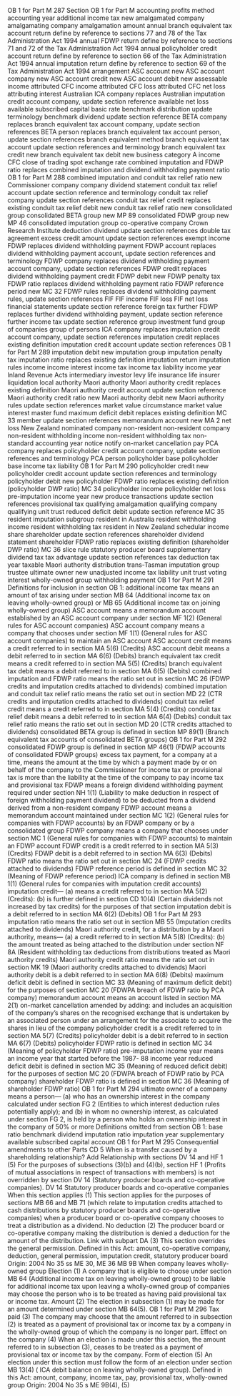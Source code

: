 OB 1 for Part M 287 Section OB 1 for Part M accounting profits method accounting year additional income tax new amalgamated company amalgamating company amalgamation amount annual branch equivalent tax account return define by reference to sections 77 and 78 of the Tax Administration Act 1994 annual FDWP return define by reference to sections 71 and 72 of the Tax Administration Act 1994 annual policyholder credit account return define by reference to section 66 of the Tax Administration Act 1994 annual imputation return define by reference to section 69 of the Tax Administration Act 1994 arrangement ASC account new ASC account company new ASC account credit new ASC account debit new assessable income attributed CFC income attributed CFC loss attributed CFC net loss attributing interest Australian ICA company replaces Australian imputation credit account company, update section reference available net loss available subscribed capital basic rate benchmark distribution update terminology benchmark dividend update section reference BETA company replaces branch equivalent tax account company, update section references BETA person replaces branch equivalent tax account person, update section references branch equivalent method branch equivalent tax account update section references and terminology branch equivalent tax credit new branch equivalent tax debit new business category A income CFC close of trading spot exchange rate combined imputation and FDWP ratio replaces combined imputation and dividend withholding payment ratio OB 1 for Part M 288 combined imputation and conduit tax relief ratio new Commissioner company company dividend statement conduit tax relief account update section reference and terminology conduit tax relief company update section references conduit tax relief credit replaces existing conduit tax relief debit new conduit tax relief ratio new consolidated group consolidated BETA group new MP 89 consolidated FDWP group new MP 46 consolidated imputation group co-operative company Crown Research Institute deduction dividend update section references double tax agreement excess credit amount update section references exempt income FDWP replaces dividend withholding payment FDWP account replaces dividend withholding payment account, update section references and terminology FDWP company replaces dividend withholding payment account company, update section references FDWP credit replaces dividend withholding payment credit FDWP debit new FDWP penalty tax FDWP ratio replaces dividend withholding payment ratio FDWP reference period new MC 32 FDWP rules replaces dividend withholding payment rules, update section references FIF FIF income FIF loss FIF net loss financial statements update section reference foreign tax further FDWP replaces further dividend withholding payment, update section reference further income tax update section reference group investment fund group of companies group of persons ICA company replaces imputation credit account company, update section references imputation credit replaces existing definition imputation credit account update section references OB 1 for Part M 289 imputation debit new imputation group imputation penalty tax imputation ratio replaces existing definition imputation return imputation rules income income interest income tax income tax liability income year Inland Revenue Acts intermediary investor levy life insurance life insurer liquidation local authority Maori authority Maori authority credit replaces existing definition Maori authority credit account update section reference Maori authority credit ratio new Maori authority debit new Maori authority rules update section references market value circumstance market value interest master fund maximum deficit debit replaces existing definition MC 33 member update section references memorandum account new MA 2 net loss New Zealand nominated company non-resident non-resident company non-resident withholding income non-resident withholding tax non-standard accounting year notice notify on-market cancellation pay PCA company replaces policyholder credit account company, update section references and terminology PCA person policyholder base policyholder base income tax liability OB 1 for Part M 290 policyholder credit new policyholder credit account update section references and terminology policyholder debit new policyholder FDWP ratio replaces existing definition (policyholder DWP ratio) MC 34 policyholder income policyholder net loss pre-imputation income year new produce transactions update section references provisional tax qualifying amalgamation qualifying company qualifying unit trust reduced deficit debit update section reference MC 35 resident imputation subgroup resident in Australia resident withholding income resident withholding tax resident in New Zealand schedular income share shareholder update section references shareholder dividend statement shareholder FDWP ratio replaces existing definition (shareholder DWP ratio) MC 36 slice rule statutory producer board supplementary dividend tax tax advantage update section references tax deduction tax year taxable Maori authority distribution trans-Tasman imputation group trustee ultimate owner new unadjusted income tax liability unit trust voting interest wholly-owned group withholding payment OB 1 for Part M 291 Definitions for inclusion in section OB 1: additional income tax means an amount of tax arising under section MB 64 (Additional income tax on leaving wholly-owned group) or MB 65 (Additional income tax on joining wholly-owned group) ASC account means a memorandum account established by an ASC account company under section MF 1(2) (General rules for ASC account companies) ASC account company means a company that chooses under section MF 1(1) (General rules for ASC account companies) to maintain an ASC account ASC account credit means a credit referred to in section MA 5(6) (Credits) ASC account debit means a debit referred to in section MA 6(6) (Debits) branch equivalent tax credit means a credit referred to in section MA 5(5) (Credits) branch equivalent tax debit means a debit referred to in section MA 6(5) (Debits) combined imputation and FDWP ratio means the ratio set out in section MC 26 (FDWP credits and imputation credits attached to dividends) combined imputation and conduit tax relief ratio means the ratio set out in section MD 22 (CTR credits and imputation credits attached to dividends) conduit tax relief credit means a credit referred to in section MA 5(4) (Credits) conduit tax relief debit means a debit referred to in section MA 6(4) (Debits) conduit tax relief ratio means the ratio set out in section MD 20 (CTR credits attached to dividends) consolidated BETA group is defined in section MP 89(1) (Branch equivalent tax accounts of consolidated BETA groups) OB 1 for Part M 292 consolidated FDWP group is defined in section MP 46(1) (FDWP accounts of consolidated FDWP groups) excess tax payment, for a company at a time, means the amount at the time by which a payment made by or on behalf of the company to the Commissioner for income tax or provisional tax is more than the liability at the time of the company to pay income tax and provisional tax FDWP means a foreign dividend withholding payment required under section NH 1(1) (Liability to make deduction in respect of foreign withholding payment dividend) to be deducted from a dividend derived from a non-resident company FDWP account means a memorandum account maintained under section MC 1(2) (General rules for companies with FDWP accounts) by an FDWP company or by a consolidated group FDWP company means a company that chooses under section MC 1 (General rules for companies with FDWP accounts) to maintain an FDWP account FDWP credit is a credit referred to in section MA 5(3) (Credits) FDWP debit is a debit referred to in section MA 6(3) (Debits) FDWP ratio means the ratio set out in section MC 24 (FDWP credits attached to dividends) FDWP reference period is defined in section MC 32 (Meaning of FDWP reference period) ICA company is defined in section MB 1(1) (General rules for companies with imputation credit accounts) imputation credit— (a) means a credit referred to in section MA 5(2) (Credits): (b) is further defined in section CD 10(4) (Certain dividends not increased by tax credits) for the purposes of that section imputation debit is a debit referred to in section MA 6(2) (Debits) OB 1 for Part M 293 imputation ratio means the ratio set out in section MB 55 (Imputation credits attached to dividends) Maori authority credit, for a distribution by a Maori authority, means— (a) a credit referred to in section MA 5(8) (Credits): (b) the amount treated as being attached to the distribution under section NF 8A (Resident withholding tax deductions from distributions treated as Maori authority credits) Maori authority credit ratio means the ratio set out in section MK 19 (Maori authority credits attached to dividends) Maori authority debit is a debit referred to in section MA 6(8) (Debits) maximum deficit debit is defined in section MC 33 (Meaning of maximum deficit debit) for the purposes of section MC 20 (FDWPA breach of FDWP ratio by PCA company) memorandum account means an account listed in section MA 2(1) on-market cancellation amended by adding: and includes an acquisition of the company’s shares on the recognised exchange that is undertaken by an associated person under an arrangement for the associate to acquire the shares in lieu of the company policyholder credit is a credit referred to in section MA 5(7) (Credits) policyholder debit is a debit referred to in section MA 6(7) (Debits) policyholder FDWP ratio is defined in section MC 34 (Meaning of policyholder FDWP ratio) pre-imputation income year means an income year that started before the 1987- 88 income year reduced deficit debit is defined in section MC 35 (Meaning of reduced deficit debit) for the purposes of section MC 20 (FDWPA breach of FDWP ratio by PCA company) shareholder FDWP ratio is defined in section MC 36 (Meaning of shareholder FDWP ratio) OB 1 for Part M 294 ultimate owner of a company means a person— (a) who has an ownership interest in the company calculated under section FG 2 (Entities to which interest deduction rules potentially apply); and (b) in whom no ownership interest, as calculated under section FG 2, is held by a person who holds an ownership interest in the company of 50% or more Definitions omitted from section OB 1: base ratio benchmark dividend imputation ratio imputation year supplementary available subscribed capital account OB 1 for Part M 295 Consequential amendments to other Parts CD 5 When is a transfer caused by a shareholding relationship? Add Relationship with sections DV 14 and HF 1 (5) For the purposes of subsections (3)(b) and (4)(b), section HF 1 (Profits of mutual associations in respect of transactions with members) is not overridden by section DV 14 (Statutory producer boards and co-operative companies). DV 14 Statutory producer boards and co-operative companies When this section applies (1) This section applies for the purposes of sections MB 66 and MB 71 (which relate to imputation credits attached to cash distributions by statutory producer boards and co-operative companies) when a producer board or co-operative company chooses to treat a distribution as a dividend. No deduction (2) The producer board or co-operative company making the distribution is denied a deduction for the amount of the distribution. Link with subpart DA (3) This section overrides the general permission. Defined in this Act: amount, co-operative company, deduction, general permission, imputation credit, statutory producer board Origin: 2004 No 35 ss ME 30, ME 36 MB 9B When company leaves wholly-owned group Election (1) A company that is eligible to choose under section MB 64 (Additional income tax on leaving wholly-owned group) to be liable for additional income tax upon leaving a wholly-owned group of companies may choose the person who is to be treated as having paid provisional tax or income tax. Amount (2) The election in subsection (1) may be made for an amount determined under section MB 64(5). OB 1 for Part M 296 Tax paid (3) The company may choose that the amount referred to in subsection (2) is treated as a payment of provisional tax or income tax by a company in the wholly-owned group of which the company is no longer part. Effect on the company (4) When an election is made under this section, the amount referred to in subsection (3), ceases to be treated as a payment of provisional tax or income tax by the company. Form of election (5) An election under this section must follow the form of an election under section MB 13(4) ( ICA debit balance on leaving wholly-owned group). Defined in this Act: amount, company, income tax, pay, provisional tax, wholly-owned group Origin: 2004 No 35 s ME 9B(4), (5)